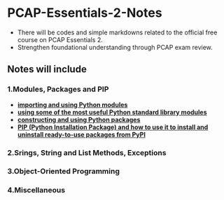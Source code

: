 # PCAP-Essentials-2-Notes
* There will be codes and simple markdowns related to the official free course on PCAP Essentials 2.
* Strengthen foundational understanding through PCAP exam review.

## Notes will include
### 1.Modules, Packages and PIP
* **[importing and using Python modules](https://github.com/YuanhuiAtGit/PCAP-Essentials-2-Notes/blob/main/1.1introduction.py)**
* **[using some of the most useful Python standard library modules](https://github.com/YuanhuiAtGit/PCAP-Essentials-2-Notes/blob/main/1.2select_modules.py)**
* **[constructing and using Python packages](https://github.com/YuanhuiAtGit/PCAP-Essentials-2-Notes/blob/main/1.3packages.py)**
* **[PIP (Python Installation Package) and how to use it to install and uninstall ready-to-use packages from PyPI](https://github.com/YuanhuiAtGit/PCAP-Essentials-2-Notes/blob/main/1.4PyPi&pip.md)**
### 2.Srings, String and List Methods, Exceptions
### 3.Object-Oriented Programming
### 4.Miscellaneous
